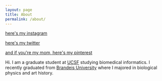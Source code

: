 ```yaml
---
layout: page
title: About
permalink: /about/
---
```


<a class="twitter-follow-button"
  href="https://www.instagram.com/christacaggiano/"
  data-show-count="true"
  data-size="large">
here's my instagram
</a>

<a
  href="https://www.twitter.com/christacaggiano">
here's my twitter
</a>

<a class="twitter-follow-button"
  href="https://www.pinterest.com/caggianoc/"
  data-show-count="true"
  data-size="large">
and if you're my mom, here's my pinterest
</a>

Hi. I am a graduate student at [UCSF](https://www.ucsf.edu/) studying biomedical informatics. I recently graduated from [Brandeis University](http://www.brandeis.edu/) where I majored in biological physics and art history.
